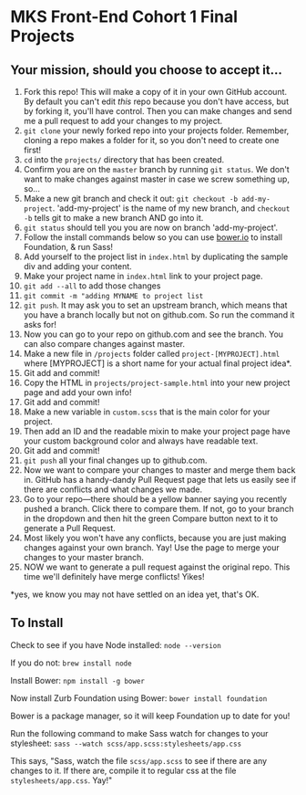 # MKS Front-End Cohort 1 Final Projects

## Your mission, should you choose to accept it...

1. Fork this repo! This will make a copy of it in your own GitHub account. By default you can't edit _this_ repo because you don't have access, but by forking it, you'll have control. Then you can make changes and send me a pull request to add your changes to my project.
2. `git clone` your newly forked repo into your projects folder. Remember, cloning a repo makes a folder for it, so you don't need to create one first!
3. `cd` into the `projects/` directory that has been created.
4. Confirm you are on the `master` branch by running `git status`. We don't want to make changes against master in case we screw something up, so...
5. Make a new git branch and check it out: `git checkout -b add-my-project`. 'add-my-project' is the name of my new branch, and `checkout -b` tells git to make a new branch AND go into it.
6. `git status` should tell you you are now on branch 'add-my-project'.
7. Follow the install commands below so you can use [bower.io](Bower) to install Foundation, & run Sass!
8. Add yourself to the project list in `index.html` by duplicating the sample div and adding your content.
16. Make your project name in `index.html` link to your project page.
9. `git add --all` to add those changes
10. `git commit -m "adding MYNAME to project list`
11. `git push`. It may ask you to set an upstream branch, which means that you have a branch locally but not on github.com. So run the command it asks for!
12. Now you can go to your repo on github.com and see the branch. You can also compare changes against master.
12. Make a new file in `/projects` folder called `project-[MYPROJECT].html` where [MYPROJECT] is a short name for your actual final project idea*.
13. Git add and commit!
14. Copy the HTML in `projects/project-sample.html` into your new project page and add your own info!
15. Git add and commit!
16. Make a new variable in `custom.scss` that is the main color for your project.
17. Then add an ID and the readable mixin to make your project page have your custom background color and always have readable text.
17. Git add and commit!
18. `git push` all your final changes up to github.com.
19. Now we want to compare your changes to master and merge them back in. GitHub has a handy-dandy Pull Request page that lets us easily see if there are conflicts and what changes we made.
20. Go to your repo—there should be a yellow banner saying you recently pushed a branch. Click there to compare them. If not, go to your branch in the dropdown and then hit the green Compare button next to it to generate a Pull Request.
21. Most likely you won't have any conflicts, because you are just making changes against your own branch. Yay! Use the page to merge your changes to your master branch.
22. NOW we want to generate a pull request against the original repo. This time we'll definitely have merge conflicts! Yikes!

*yes, we know you may not have settled on an idea yet, that's OK.


## To Install

Check to see if you have Node installed: `node --version`

If you do not: `brew install node`

Install Bower: `npm install -g bower`

Now install Zurb Foundation using Bower: `bower install foundation`

Bower is a package manager, so it will keep Foundation up to date for you!

Run the following command to make Sass watch for changes to your stylesheet: `sass --watch scss/app.scss:stylesheets/app.css`

This says, "Sass, watch the file `scss/app.scss` to see if there are any changes to it. If there are, compile it to regular css at the file `stylesheets/app.css`. Yay!"